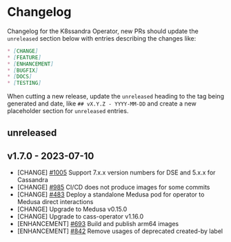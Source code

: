 # Changelog

Changelog for the K8ssandra Operator, new PRs should update the `unreleased` section below with entries describing the changes like:

```markdown
* [CHANGE]
* [FEATURE]
* [ENHANCEMENT]
* [BUGFIX]
* [DOCS]
* [TESTING]
```

When cutting a new release, update the `unreleased` heading to the tag being generated and date, like `## vX.Y.Z - YYYY-MM-DD` and create a new placeholder section for  `unreleased` entries.

## unreleased

## v1.7.0 - 2023-07-10

* [CHANGE] [#1005](https://github.com/k8ssandra/k8ssandra-operator/issues/1005) Support 7.x.x version numbers for DSE and 5.x.x for Cassandra
* [CHANGE] [#985](https://github.com/k8ssandra/k8ssandra-operator/issues/985) CI/CD does not produce images for some commits
* [CHANGE] [#483](https://github.com/k8ssandra/k8ssandra-operator/issues/483) Deploy a standalone Medusa pod for operator to Medusa direct interactions
* [CHANGE] Upgrade to Medusa v0.15.0
* [CHANGE] Upgrade to cass-operator v1.16.0
* [ENHANCEMENT] [#693](https://github.com/k8ssandra/k8ssandra-operator/issues/693) Build and publish arm64 images
* [ENHANCEMENT] [#842](https://github.com/k8ssandra/k8ssandra-operator/issues/842) Remove usages of deprecated created-by label
